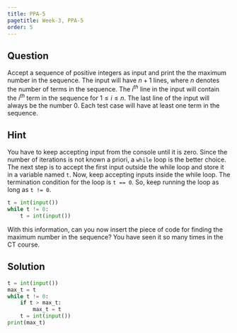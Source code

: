 ```yaml
---
title: PPA-5
pagetitle: Week-3, PPA-5
order: 5
---
```


## Question

Accept a sequence of positive integers as input and print the the maximum number in the sequence. The input will have $n + 1$ lines, where $n$ denotes the number of terms in the sequence. The $i^{th}$ line in the input will contain the $i^{th}$ term in the sequence for $1 \leq i \leq n$. The last line of the input will always be the number 0. Each test case will have at least one term in the sequence.

## Hint

You have to keep accepting input from the console until it is zero. Since the number of iterations is not known a priori, a `while` loop is the better choice. The next step is to accept the first input outside the while loop and store it in a variable named `t`. Now, keep accepting inputs inside the while loop. The termination condition for the loop is `t == 0`. So, keep running the loop as long as `t != 0`.

```python
t = int(input())
while t != 0:
    t = int(input())
```

With this information, can you now insert the piece of code for finding the maximum number in the sequence? You have seen it so many times in the CT course.



## Solution

```python
t = int(input())
max_t = t
while t != 0:
    if t > max_t:
        max_t = t
    t = int(input())
print(max_t)
```

